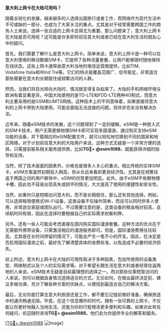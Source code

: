**意大利上网卡在大陆可用吗？**

随着全球化的发展，越来越多的人选择出国旅行或者工作，而网络作为现代生活中不可或缺的一部分，也成为了大家关注的重点。尤其是对于经常需要跨国工作的商务人士来说，选择一张合适的上网卡显得尤为重要。那么问题来了，意大利上网卡在大陆是否可用呢？这可能是许多即将前往意大利或者已经在意大利生活的朋友心中的疑问。

首先，我们需要了解什么是意大利上网卡。简单来说，意大利上网卡是一种可以在意大利使用的移动数据SIM卡，它提供了各种流量套餐，让用户能够随时随地保持在线状态。这些上网卡通常由意大利当地的电信运营商提供，比如TIM、Vodafone Italia和Wind Tre等。它们的特点是覆盖范围广、信号稳定，非常适合那些需要在意大利长期居住或频繁访问的人群。

然而，当我们将目光转向大陆时，情况就变得复杂起来了。大陆的手机网络环境与欧洲有着显著差异。中国大陆使用的是TD-LTE和FDD-LTE两种4G制式，而意大利主要采用的是GSM和UMTS网络。这种技术上的不同意味着，如果直接将意大利的上网卡带到大陆使用，可能会面临无法连接的问题。但并非完全没有解决办法。

近年来，随着eSIM技术的发展，这个问题得到了一定的缓解。eSIM是一种嵌入式的SIM卡技术，用户无需更换物理SIM卡即可实现多国漫游。通过购买支持eSIM功能的设备，并下载相应的eSIM配置文件，就可以轻松地切换到不同的国家和地区网络。对于计划前往意大利的大陆用户来说，这种方式无疑是一个非常方便的选择。只需提前联系相关服务提供商，比如**TG💪+ @esim1088**，就能获得详细的指导和支持。

当然，除了技术层面的因素外，价格也是很多人关心的重点。相比传统的实体SIM卡，eSIM方案虽然初期投入稍高，但从长远来看却更具经济性。尤其是在频繁往返于两国之间的用户群体中，eSIM的优势更加明显。此外，由于eSIM不依赖物理卡槽，因此也不容易出现丢失或损坏的情况，大大提高了使用的便捷性和安全性。

当然，如果你只是短期访问意大利，而不是长期居住，那么还有其他选择。例如，可以选择租用便携式Wi-Fi设备，这类设备不仅操作简单，而且可以同时供多人使用，非常适合家庭或团队出行。不过需要注意的是，这类设备的租金相对较高，且续航时间有限，因此在选择时要根据自己的实际需求权衡利弊。

另外，还有一些人可能会考虑直接在国内购买国际漫游套餐。这种方法的优点在于无需额外携带设备，只需激活相应的漫游服务即可。但是，国际漫游费用往往较高，尤其是在长时间停留的情况下，可能会产生一笔不小的开支。因此，在决定是否启用国际漫游之前，最好先了解清楚具体的收费标准，以免造成不必要的经济损失。

综上所述，意大利上网卡在大陆的可用性取决于多种因素，包括所使用的设备类型、网络制式以及个人的实际需求等。对于希望长期生活在意大利或者经常往返两地的人来说，eSIM技术无疑是目前最理想的选择之一。而对那些仅需短暂访问的人来说，则可以根据自身情况选择适合的方式。无论如何，在做出最终决定前，建议多做功课，充分了解各种方案的优缺点，以便找到最适合自己的解决方案。

最后，无论你是打算去意大利旅游还是工作，都不要忘记提前做好准备，确保旅途中的通讯畅通无阻。毕竟，在这个信息爆炸的时代，拥有一张可靠的上网卡，不仅能让你更好地融入当地生活，还能为你的行程增添更多便利和乐趣。如果对此有任何疑问，欢迎随时咨询**TG💪+ @esim1088**，他们会为你提供专业的解答和服务。

[[TG💪+ @esim1088](https://t.me/s/esim1088) ![Image](https://i.postimg.cc/4NQfJmqS/Snipaste-2025-05-13-00-14-12.png)]